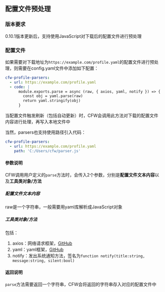 ## 配置文件预处理

### 版本要求

0.10.1版本更新后，支持使用JavaScript对下载后的配置文件进行预处理

### 配置文件

如果需要对下载地址为``https://example.com/profile.yaml``的配置文件进行预处理，则需要在config.yaml文件中添加如下配置：

```yaml
cfw-profile-parsers:
  - url: https://example.com/profile.yaml
  - code: |
      module.exports.parse = async (raw, { axios, yaml, notify }) => {
        const obj = yaml.parse(raw)
        return yaml.stringify(obj)
      }
```

当配置文件触发刷新（包括自动更新）时，CFW会调用此方法对下载的配置文件内容进行处理，再写入本地文件中

当然，parsers也支持使用路径引入代码：

```yaml
cfw-profile-parsers:
  - url: https://example.com/profile.yaml
    path: 'C:/Users/cfw/parser.js'
```


#### 参数说明

CFW调用用户定义的``parse``方法时，会传入2个参数，分别是**配置文件文本内容**以及**工具类对象/方法**

##### 配置文件文本内容
raw是一个字符串，一般需要用yaml库解析成JavaScript对象

##### 工具类对象/方法

包括：
1. axios：网络请求框架，[GitHub](https://github.com/axios/axios)
2. yaml：yaml框架，[GitHub](https://github.com/eemeli/yaml)
3. notify：发出系统通知方法，签名为``function notify(title:string, message:string, silent:bool)``

#### 返回说明

``parse``方法需要返回一个字符串，CFW会将返回的字符串存入对应的配置文件中
